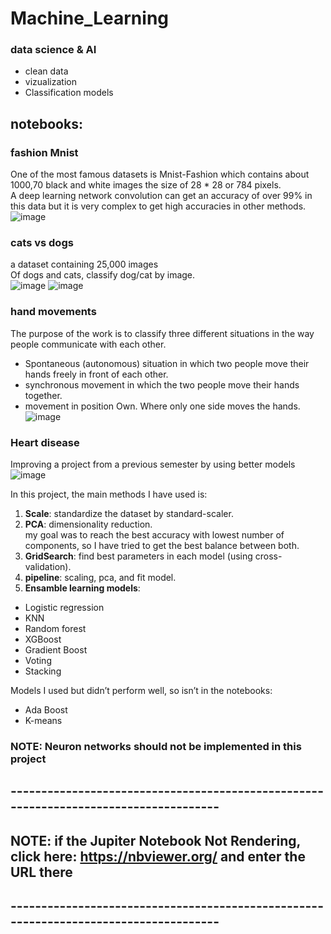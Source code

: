 # Machine_Learning
### data science & AI

* clean data
* vizualization
* Classification models<br>

## notebooks:
### fashion Mnist
One of the most famous datasets is Mnist-Fashion which contains about 1000,70 black and white images the size of
28 * 28 or 784 pixels.<br> 
A deep learning network convolution can get an accuracy of over 99% in this data but it is very complex to get high accuracies in other methods.<br>
![image](https://user-images.githubusercontent.com/77155986/147161958-08175281-bcc5-4cb3-93f0-d66cfcf293cc.png)

### cats vs dogs
a dataset containing 25,000 images<br>
Of dogs and cats, classify dog/cat by image.<br>
![image](https://user-images.githubusercontent.com/77155986/147162331-0eb961a9-f172-4730-9cd7-1e3ca45fcc2b.png)
![image](https://user-images.githubusercontent.com/77155986/147162340-ec9b8ae8-e90a-4862-920e-c48d9bf83878.png)

### hand movements
The purpose of the work is to classify three different situations in the way people communicate with each other. 
* Spontaneous (autonomous) situation in which two people move their hands freely in front of each other.
* synchronous movement in which the two people move their hands together.<br>
* movement in position Own. Where only one side moves the hands.<br>
![image](https://user-images.githubusercontent.com/77155986/147162440-e0118248-b7b0-4d58-a2b0-7bca17976d39.png)

### Heart disease
Improving a project from a previous semester by using better models<br>
![image](https://user-images.githubusercontent.com/77155986/147162564-31df8fd3-c013-4a2a-b6a4-7a32f3af11fc.png)<br>



In this project, the main methods I have used is:
1.	**Scale**: standardize the dataset by standard-scaler.
2.	**PCA**: dimensionality reduction.<br>
            my goal was to reach the best accuracy with lowest number of components, so I have tried to get the best balance between both.
3.	**GridSearch**: find best parameters in each model (using cross-validation).
4.	**pipeline**: scaling, pca, and fit model.
5.	**Ensamble learning models**: <br>
*	Logistic regression
*	KNN 
*	Random forest
*	XGBoost
*	Gradient Boost
*	Voting
*	Stacking<br>

Models I used but didn’t perform well, so isn’t in the notebooks:
*	Ada Boost
*	K-means<br>

### NOTE: Neuron networks should not be implemented in this project

## -------------------------------------------------------------------------------------
## NOTE: if the Jupiter Notebook Not Rendering,</br> click here: https://nbviewer.org/ and enter the URL there
## -------------------------------------------------------------------------------------

